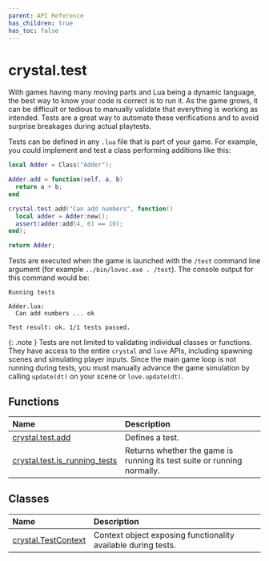```yaml
---
parent: API Reference
has_children: true
has_toc: false
---
```


# crystal.test

With games having many moving parts and Lua being a dynamic language, the best way to know your code is correct is to run it. As the game grows, it can be difficult or tedious to manually validate that everything is working as intended. Tests are a great way to automate these verifications and to avoid surprise breakages during actual playtests.

Tests can be defined in any `.lua` file that is part of your game. For example, you could implement and test a class performing additions like this:

```lua
local Adder = Class("Adder");

Adder.add = function(self, a, b)
  return a + b;
end

crystal.test.add("Can add numbers", function()
  local adder = Adder:new();
  assert(adder:add(4, 6) == 10);
end);

return Adder;
```

Tests are executed when the game is launched with the `/test` command line argument (for example `../bin/lovec.exe . /test`). The console output for this command would be:

```
Running tests

Adder.lua:
  Can add numbers ... ok

Test result: ok. 1/1 tests passed.
```

{: .note }
Tests are not limited to validating individual classes or functions. They have access to the entire `crystal` and `love` APIs, including spawning scenes and simulating player inputs. Since the main game loop is not running during tests, you must manually advance the game simulation by calling `update(dt)` on your scene or `love.update(dt)`.

## Functions

| Name                                              | Description                                                             |
| :------------------------------------------------ | :---------------------------------------------------------------------- |
| [crystal.test.add](add)                           | Defines a test.                                                         |
| [crystal.test.is_running_tests](is_running_tests) | Returns whether the game is running its test suite or running normally. |

## Classes

| Name                                | Description                                                   |
| :---------------------------------- | :------------------------------------------------------------ |
| [crystal.TestContext](test_context) | Context object exposing functionality available during tests. |
